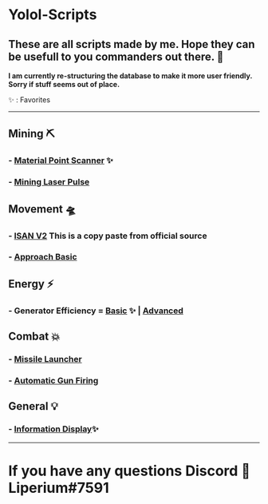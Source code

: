 # Yolol-Scripts
## These are all scripts made by me. Hope they can be usefull to you commanders out there. 🚀

**I am currently re-structuring the database to make it more user friendly. Sorry if stuff seems out of place.**

✨ : Favorites

---
## Mining ⛏

### - [Material Point Scanner](/MaterialPointScanner.md/) ✨
### - [Mining Laser Pulse](/MiningLaserPulse.md/)
<!-- 
### - []() 
-->

## Movement 🛸

### - [ISAN V2](/src/IsanV2.yolol/) This is a copy paste from official source
### - [Approach Basic](/ApproachBasicBETA.md/)
<!-- 
### - []() 
-->

## Energy ⚡

### - **Generator Efficiency** = [Basic](/src/GeneratorEfficiencyBasic.yolol/) ✨ | [Advanced](/src/GeneratorEfficiencyAdvanced.yolol/)
<!-- 
### - []() 
-->

## Combat 💥

### - [Missile Launcher](/MissileLauncher.md/)
### - [Automatic Gun Firing](/src/AutoGun.yolol/) 
<!-- 
### - []() 
-->

## General 💡

### - [Information Display](/src/InformationDisplay.yolol/)✨
<!-- 
### - []() 
-->
---
# If you have any questions Discord 👾 Liperium#7591